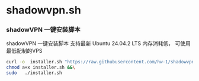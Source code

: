 # shadowvpn.sh
### shadowVPN 一键安装脚本
shadowVPN 一键安装脚本 支持最新 Ubuntu 24.04.2 LTS   内存消耗低， 可使用最低配制的VPS

``` bash
curl -o  installer.sh "https://raw.githubusercontent.com/hw-1/shadowvpn.sh/refs/heads/main/installer.sh" &&\
chmod a+x installer.sh &&\
sudo   ./installer.sh
```
